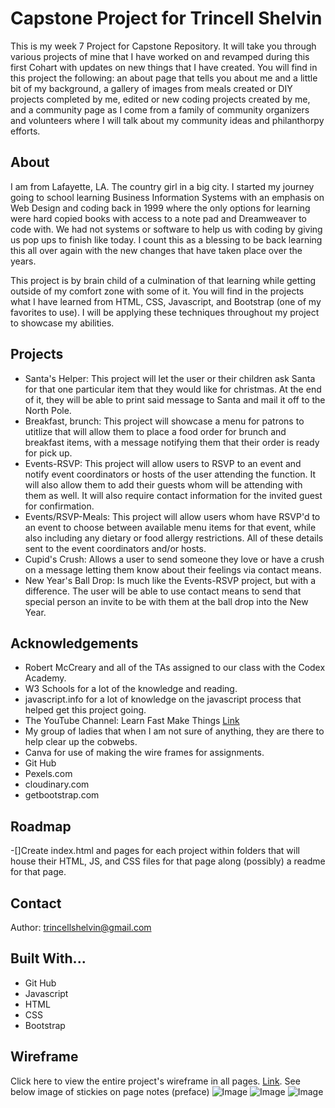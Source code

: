 # Capstone Project for Trincell Shelvin
This is my week 7 Project for Capstone Repository. It will take you through various projects of mine that I have worked on and revamped during this first Cohart with updates on new things that I have created. 
You will find in this project the following: an about page that tells you about me and a little bit of my background, a gallery of images from meals created or DIY projects completed by me, edited or new coding projects created by me, and a community page as I come from a family of community organizers and volunteers where I will talk about my community ideas and philanthorpy efforts.
## About
I am from Lafayette, LA. The country girl in a big city. I started my journey going to school learning Business Information Systems with an emphasis on Web Design and coding back in 1999 where the only options for learning were hard copied books with access to a note pad and Dreamweaver to code with. We had not systems or software to help us with coding by giving us pop ups to finish like today. I count this as a blessing to be back learning this all over again with the new changes that have taken place over the years.

This project is by brain child of a culmination of that learning while getting outside of my comfort zone with some of it. You will find in the projects what I have learned from HTML, CSS, Javascript, and Bootstrap (one of my favorites to use). I will be applying these techniques throughout my project to showcase my abilities.
## Projects
* Santa's Helper: This project will let the user or their children ask Santa for that one particular item that they would like for christmas. At the end of it, they will be able to print said message to Santa and mail it off to the North Pole.
* Breakfast, brunch: This project will showcase a menu for patrons to utitlize that will allow them to place a food order for brunch and breakfast items, with a message notifying them that their order is ready for pick up.
* Events-RSVP: This project will allow users to RSVP to an event and notify event coordinators or hosts of the user attending the function. It will also allow them to add their guests whom will be attending with them as well. It will also require contact information for the invited guest for confirmation.
* Events/RSVP-Meals: This project will allow users whom have RSVP'd to an event to choose between available menu items for that event, while also including any dietary or food allergy restrictions. All of these details sent to the event coordinators and/or hosts.
* Cupid's Crush: Allows a user to send someone they love or have a crush on a message letting them know about their feelings via contact means.
* New Year's Ball Drop: Is much like the Events-RSVP project, but with a difference. The user will be able to use contact means to send that special person an invite to be with them at the ball drop into the New Year.
## Acknowledgements
* Robert McCreary and all of the TAs assigned to our class with the Codex Academy.
* W3 Schools for a lot of the knowledge and reading.
* javascript.info for a lot of knowledge on the javascript process that helped get this project going.
* The YouTube Channel: Learn Fast Make Things [Link](https://www.youtube.com/@LearnFastMakeThings)
* My group of ladies that when I am not sure of anything, they are there to help clear up the cobwebs.
* Canva for use of making the wire frames for assignments.
* Git Hub
* Pexels.com
* cloudinary.com
* getbootstrap.com
## Roadmap
-[]Create index.html and pages for each project within folders that will house their HTML, JS, and CSS files for that page along (possibly) a readme for that page.
## Contact
Author: trincellshelvin@gmail.com
## Built With...
* Git Hub
* Javascript
* HTML
* CSS
* Bootstrap
## Wireframe
Click here to view the entire project's wireframe in all pages. [Link](https://www.canva.com/design/DAGKBbbm5WA/4O4X8jsb6ebn26_ZtQ4lug/edit?utm_content=DAGKBbbm5WA&utm_campaign=designshare&utm_medium=link2&utm_source=sharebutton). See below image of stickies on page notes (preface)
![Image](https://res.cloudinary.com/dgls7u3iq/image/upload/v1720479540/capstonprefacewireframe_t68frf.jpg)
![Image](https://res.cloudinary.com/dgls7u3iq/image/upload/v1720479560/indexpage_zwitpa.jpg)
![Image](https://res.cloudinary.com/dgls7u3iq/image/upload/v1720479560/gallerypage_pjyuki.jpg)
